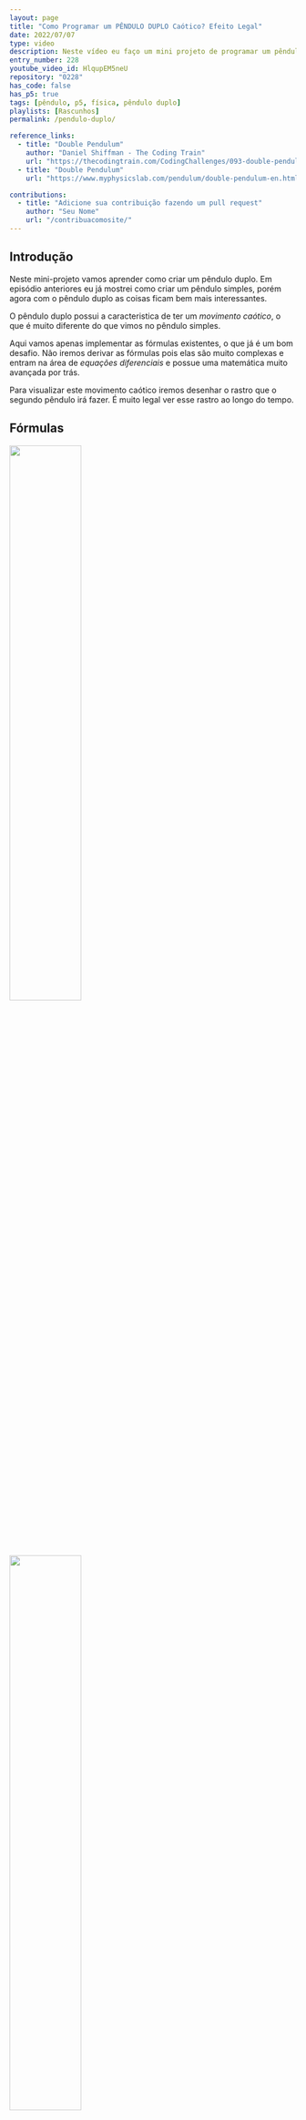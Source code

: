 ```yaml
---
layout: page
title: "Como Programar um PÊNDULO DUPLO Caótico? Efeito Legal"
date: 2022/07/07
type: video
description: Neste vídeo eu faço um mini projeto de programar um pêndulo duplo. O pêndulo duplo tem uma física bem complexa por trás e possui um movimento caótico muito interessante. 
entry_number: 228
youtube_video_id: HlqupEM5neU
repository: "0228"
has_code: false
has_p5: true
tags: [pêndulo, p5, física, pêndulo duplo]
playlists: [Rascunhos]
permalink: /pendulo-duplo/

reference_links:
  - title: "Double Pendulum"
    author: "Daniel Shiffman - The Coding Train"
    url: "https://thecodingtrain.com/CodingChallenges/093-double-pendulum.html"
  - title: "Double Pendulum"
    url: "https://www.myphysicslab.com/pendulum/double-pendulum-en.html"

contributions:
  - title: "Adicione sua contribuição fazendo um pull request"
    author: "Seu Nome"
    url: "/contribuacomosite/"
---
```


## Introdução

Neste mini-projeto vamos aprender como criar um pêndulo duplo. Em episódio anteriores eu já mostrei como criar um pêndulo simples, porém agora com o pêndulo duplo as coisas ficam bem mais interessantes.

O pêndulo duplo possui a caracteristica de ter um *movimento caótico*, o que é muito diferente do que vimos no pêndulo simples.

Aqui vamos apenas implementar as fórmulas existentes, o que já é um bom desafio. Não iremos derivar as fórmulas pois elas são muito complexas e entram na área de *equações diferenciais* e possue uma matemática muito avançada por trás.

Para visualizar este movimento caótico iremos desenhar o rastro que o segundo pêndulo irá fazer. É muito legal ver esse rastro ao longo do tempo.


## Fórmulas


<img src="/pages_data/{{page.repository}}/img1.jpg" style="opacity:0.8; width:50%;"/>
<img src="/pages_data/{{page.repository}}/img2.jpg" style="opacity:0.8; width:50%;"/>
<img src="/pages_data/{{page.repository}}/img3.jpg" style="opacity:0.8; width:50%;"/>
<img src="/pages_data/{{page.repository}}/img4.jpg" style="opacity:0.8; width:50%;"/>
<img src="/pages_data/{{page.repository}}/img5.jpg" style="opacity:0.8; width:50%;"/>
<img src="/pages_data/{{page.repository}}/img6.jpg" style="opacity:0.8; width:50%;"/>
<img src="/pages_data/{{page.repository}}/img7.jpg" style="opacity:0.8; width:50%;"/>
<img src="/pages_data/{{page.repository}}/img8.jpg" style="opacity:0.8; width:50%;"/>

